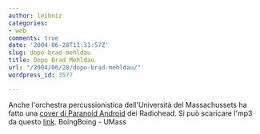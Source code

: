 ```yaml
---
author: leibniz
categories:
- web
comments: true
date: '2004-06-28T11:31:57Z'
slug: dopo-brad-mehldau
title: Dopo Brad Mehldau
url: "/2004/06/28/dopo-brad-mehldau/"
wordpress_id: 3577

---
```

Anche l'orchestra percussionistica dell'Università del Massachussets ha fatto una [cover di Paranoid Android](https://www.boingboing.net/2004/06/23/mp3_radioheads_paran.html) dei Radiohead. Si può scaricare l'mp3 da questo [link](https://people.umass.edu/tjkelly/umdl/audio/android.mp3).
BoingBoing - UMass
